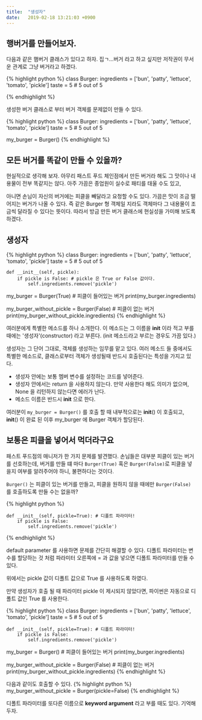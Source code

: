 ```yaml
---
title:  "생성자"
date:   2019-02-18 13:21:03 +0900
---
```


## 행버거를 만들어보자.

다음과 같은 햄버거 클래스가 있다고 하자.
집ㄱ...버거 라고 하고 싶지만 저작권이 무서운 관계로 그냥 버거라고 하겠다. 

{% highlight python %}
class Burger:
    ingredients = ['bun', 'patty', 'lettuce', 'tomato', 'pickle']
    taste = 5 # 5 out of 5
    
{% endhighlight %}

생성한 버거 클래스로 부터 버거 객체를 문제없이 만들 수 있다.


{% highlight python %}
class Burger:
    ingredients = ['bun', 'patty', 'lettuce', 'tomato', 'pickle']
    taste = 5 # 5 out of 5

my_burger = Burger()
{% endhighlight %}

## 모든 버거를 똑같이 만들 수 있을까?
현실적으로 생각해 보자. 아무리 패스트 푸드 체인점에서 만든 버거라 해도
그 맛이나 내용물이 전부 똑같지는 않다. 아주 가끔은 종업원이 실수로 패티를 태울 수도 있고,

아니면 손님이 자신의 버거에는 피클을 빼달라고 요청할 수도 있다. 가끔은 맛이 조금
떨어지는 버거가 나올 수 있다. 
즉 같은 Burger 형 객체일 지라도 객체마다 그 내용물이 조금씩 달라질 수 있다는 뜻이다.
따라서 방금 만든 버거 클래스에 현실성을 가미해 보도록 하겠다.


## 생성자

{% highlight python %}
class Burger:
    ingredients = ['bun', 'patty', 'lettuce', 'tomato', 'pickle']
    taste = 5 # 5 out of 5

    def __init__(self, pickle):
        if pickle is False: # pickle 은 True or False 값이다.
            self.ingredients.remove('pickle')

my_burger = Burger(True) # 피클이 들어있는 버거
print(my_burger.ingredients)

my_burger_without_pickle = Burger(False) # 피클이 없는 버거
print(my_burger_without_pickle.ingredients)
{% endhighlight %}

여러분에게 특별한 메소드를 하나 소개한다. 이 메소드는 그 이름을 __init__ 이라 적고
부를 때에는 '생성자'(constructor) 라고 부른다. (init 메소드라고 부르는 경우도 가끔 있다.)


생성자는 그 단어 그대로, 객체를 생성하는 임무를 맡고 있다. 여러 메소드 들 중에서도
특별한 메소드로, 클래스로부터 객체가 생성될때 반드시 호출된다는 특성을 가지고 있다.

* 생성자 안에는 보통 멤버 변수를 설정하는 코드를 넣어준다.
* 생성자 안에서는 return 을 사용하지 않는다. 만약 사용한다 해도 의미가 없으며, None 을 리턴하지 않는다면
에러가 난다.
* 메소드 이름은 반드시 __init__ 으로 한다.

여러분이 `my_burger = Burger()` 를 호출 할 때 내부적으로는 __init__() 이 호출되고, 
__init__() 이 완료 된 이후 my_burger 에 Burger 객체가 할당된다.



## 보통은 피클을 넣어서 먹더라구요
패스트 푸드점의 매니저가 한 가지 문제를 발견했다. 손님들은 대부분 피클이 있는 버거를 선호하는데,
버거를 만들 떄 마다 `Burger(True)` 혹은 `Burger(False)`로 피클을 넣을지 
여부를 알려주어야 하니, 불편하다는 것이다.

`Burger()` 는 피클이 있는 버거를 만들고, 피클을 원하지 않을 때에만 `Burger(False)` 를 
호출하도록 만들 수는 없을까?


{% highlight python %}

    def __init__(self, pickle=True): # 디폴트 파라미터!
        if pickle is False:
            self.ingredients.remove('pickle')

{% endhighlight %}

default parameter 를 사용하면 문제를 간단히 해결할 수 있다. 디폴트 파라미터는
변수를 할당하는 것 처럼 파라미터 오른쪽에 = 과 값을 넣으면 디폴트 파라미터를 만들 수 있다.

위에서는 pickle 값이 디폴트 값으로 True 를 사용하도록 하였다.

만약 생성자가 호출 될 때 파라미터 pickle 이 제시되지 않았다면, 
파이썬은 자동으로 디폴트 값인 True 를 사용한다.

{% highlight python %}
class Burger:
    ingredients = ['bun', 'patty', 'lettuce', 'tomato', 'pickle']
    taste = 5 # 5 out of 5

    def __init__(self, pickle=True): # 디폴트 파라미터!
        if pickle is False:
            self.ingredients.remove('pickle')

my_burger = Burger() # 피클이 들어있는 버거
print(my_burger.ingredients)

my_burger_without_pickle = Burger(False) # 피클이 없는 버거
print(my_burger_without_pickle.ingredients)
{% endhighlight %}

다음과 같이도 호출할 수 있다.
{% highlight python %}
my_burger_without_pickle = Burger(pickle=False)
{% endhighlight %}

디폴트 파라미터를 또다른 이름으로 **keyword argument** 라고 부를 때도 있다. 기억해 두자.







